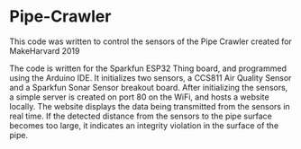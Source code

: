 # Pipe-Crawler
This code was written to control the sensors of the Pipe Crawler created for MakeHarvard 2019

The code is written for the Sparkfun ESP32 Thing board, and programmed using the Arduino IDE. 
It initializes two sensors, a CCS811 Air Quality Sensor and a Sparkfun Sonar Sensor breakout board. 
After initializing the sensors, a simple server is created on port 80 on the WiFi, and hosts a website locally. 
The website displays the data being transmitted from the sensors in real time. If the detected distance from the sensors to the pipe surface becomes too large, it indicates an integrity violation in the surface of the pipe. 
